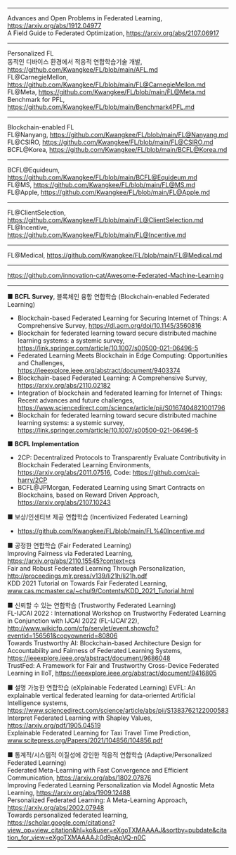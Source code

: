 ***
Advances and Open Problems in Federated Learning, https://arxiv.org/abs/1912.04977  
A Field Guide to Federated Optimization, https://arxiv.org/abs/2107.06917  

***
Personalized FL  
동적인 디바이스 환경에서 적응적 연합학습기술 개발, https://github.com/Kwangkee/FL/blob/main/AFL.md  
FL@CarnegieMellon, https://github.com/Kwangkee/FL/blob/main/FL@CarnegieMellon.md  
FL@Meta, https://github.com/Kwangkee/FL/blob/main/FL@Meta.md  
Benchmark for PFL, https://github.com/Kwangkee/FL/blob/main/Benchmark4PFL.md  

***
Blockchain-enabled FL  
FL@Nanyang, https://github.com/Kwangkee/FL/blob/main/FL@Nanyang.md  
FL@CSIRO, https://github.com/Kwangkee/FL/blob/main/FL@CSIRO.md  
BCFL@Korea, https://github.com/Kwangkee/FL/blob/main/BCFL@Korea.md  

***
BCFL@Equideum, https://github.com/Kwangkee/FL/blob/main/BCFL@Equideum.md  
FL@MS, https://github.com/Kwangkee/FL/blob/main/FL@MS.md  
FL@Apple, https://github.com/Kwangkee/FL/blob/main/FL@Apple.md  

***
FL@ClientSelection, https://github.com/Kwangkee/FL/blob/main/FL@ClientSelection.md  
FL@Incentive, https://github.com/Kwangkee/FL/blob/main/FL@Incentive.md  

***
FL@Medical, https://github.com/Kwangkee/FL/blob/main/FL@Medical.md  

***

https://github.com/innovation-cat/Awesome-Federated-Machine-Learning

***

■ **BCFL Survey**, 블록체인 융합 연합학습 (Blockchain-enabled Federated Learning)     
- Blockchain-based Federated Learning for Securing Internet of Things: A Comprehensive Survey, https://dl.acm.org/doi/10.1145/3560816   
- Blockchain for federated learning toward secure distributed machine learning systems: a systemic survey, https://link.springer.com/article/10.1007/s00500-021-06496-5
- Federated Learning Meets Blockchain in Edge Computing: Opportunities and Challenges, https://ieeexplore.ieee.org/abstract/document/9403374   
- Blockchain-based Federated Learning: A Comprehensive Survey, https://arxiv.org/abs/2110.02182  
- Integration of blockchain and federated learning for Internet of Things: Recent advances and future challenges, https://www.sciencedirect.com/science/article/pii/S0167404821001796  
- Blockchain for federated learning toward secure distributed machine learning systems: a systemic survey, https://link.springer.com/article/10.1007/s00500-021-06496-5 

■ **BCFL Implementation**  
- 2CP: Decentralized Protocols to Transparently Evaluate Contributivity in Blockchain Federated Learning Environments, https://arxiv.org/abs/2011.07516, Code: https://github.com/cai-harry/2CP 
- BCFL@JPMorgan, Federated Learning using Smart Contracts on Blockchains, based on Reward Driven Approach, https://arxiv.org/abs/2107.10243  

■ 보상/인센티브 제공 연합학습 (Incentivized Federated Learning)  
- https://github.com/Kwangkee/FL/blob/main/FL%40Incentive.md

■ 공정한 연합학습 (Fair Federated Learning)  
Improving Fairness via Federated Learning, https://arxiv.org/abs/2110.15545?context=cs     
Fair and Robust Federated Learning Through Personalization, http://proceedings.mlr.press/v139/li21h/li21h.pdf   
KDD 2021 Tutorial on Towards Fair Federated Learning, www.cas.mcmaster.ca/~chul9/Contents/KDD_2021_Tutorial.html   

■ 신뢰할 수 있는 연합학습 (Trustworthy Federated Learning)  
FL-IJCAI 2022 : International Workshop on Trustworthy Federated Learning in Conjunction with IJCAI 2022 (FL-IJCAI'22), http://www.wikicfp.com/cfp/servlet/event.showcfp?eventid=156561&copyownerid=80806   
Towards Trustworthy AI: Blockchain-based Architecture Design for Accountability and Fairness of Federated Learning Systems, https://ieeexplore.ieee.org/abstract/document/9686048   
TrustFed: A Framework for Fair and Trustworthy Cross-Device Federated Learning in IIoT, https://ieeexplore.ieee.org/abstract/document/9416805   

■ 설명 가능한 연합학습 (eXplainable Federated Learning)
EVFL: An explainable vertical federated learning for data-oriented Artificial Intelligence systems, https://www.sciencedirect.com/science/article/abs/pii/S1383762122000583   
Interpret Federated Learning with Shapley Values, https://arxiv.org/pdf/1905.04519  
Explainable Federated Learning for Taxi Travel Time Prediction, www.scitepress.org/Papers/2021/104856/104856.pdf  

■ 통계적/시스템적 이질성에 강인한 적응적 연합학습 (Adaptive/Personalized Federated Learning)  
Federated Meta-Learning with Fast Convergence and Efficient Communication, https://arxiv.org/abs/1802.07876   
Improving Federated Learning Personalization via Model Agnostic Meta Learning, https://arxiv.org/abs/1909.12488   
Personalized Federated Learning: A Meta-Learning Approach, https://arxiv.org/abs/2002.07948  
Towards personalized federated learning, https://scholar.google.com/citations?view_op=view_citation&hl=ko&user=eXgoTXMAAAAJ&sortby=pubdate&citation_for_view=eXgoTXMAAAAJ:0d9pApVQ-n0C  

***
